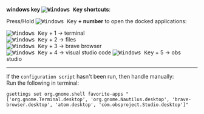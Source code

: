 <link href="../css/dark_theme.css" rel="stylesheet" />

[newwinlogo]: http://i.stack.imgur.com/B8Zit.png

**windows key <kbd>![Windows Key][newwinlogo]</kbd> shortcuts**:  

Press/Hold <kbd>![Windows Key][newwinlogo]</kbd> **+ number** to open the docked applications:

<kbd>![Windows Key][newwinlogo]</kbd> + 1 -> terminal  
<kbd>![Windows Key][newwinlogo]</kbd> + 2 -> files  
<kbd>![Windows Key][newwinlogo]</kbd> + 3 -> brave browser  
<kbd>![Windows Key][newwinlogo]</kbd> + 4 -> visual studio code
<kbd>![Windows Key][newwinlogo]</kbd> + 5 -> obs studio
___

If the `configuration script` hasn't been run, then handle manually:  
Run the following in terminal:

```
gsettings set org.gnome.shell favorite-apps "['org.gnome.Terminal.desktop', 'org.gnome.Nautilus.desktop', 'brave-browser.desktop', 'atom.desktop', 'com.obsproject.Studio.desktop']"
```
